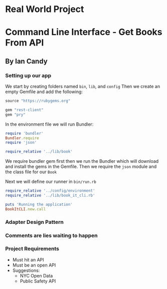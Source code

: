 # Real World Project
# Command Line Interface - Get Books From API
## By Ian Candy

### Setting up our app

We start by creating folders named `bin`, `lib`, and `config`
Then we create an empty Gemfile and add the following:

```ruby
source "https://rubygems.org"

gem "rest-client"
gem "pry"
```

In the environment file we will run Bundler:

```ruby
require 'bundler'
Bundler.require
require 'json'

require_relative '../lib/book'
```

We require bundler gem first then we run the Bundler which will download and install the gems in the Gemfile. Then we require the `json` module and the class file for our `Book`

Next we will define our runner in `bin/run.rb`

```ruby
require_relative '../config/environment'
require_relative '../lib/book_it_cli.rb'

puts 'Running the application'
BookItCLI.new.call
```

### Adapter Design Pattern

### Comments are lies waiting to happen

### Project Requirements
- Must hit an API
- Must be an open API
- Suggestions:
  - NYC Open Data
  - Public Safety API
